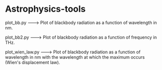 # Astrophysics-tools

plot_bb.py  ---> Plot of blackbody radiation as a function of wavelength in nm.

plot_bb2.py ---> Plot of blackbody radiation as a function of frequency in THz.

plot_wien_law.py ---> Plot of blackbody radiation as a function of wavelength in nm with the wavelength at which the maximum occurs (Wien's displacement law).
